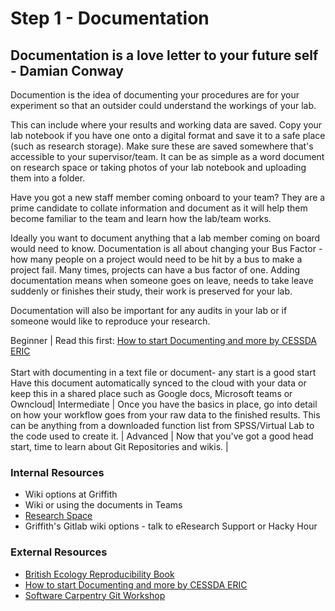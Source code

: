 # Step 1 - Documentation

## Documentation is a love letter to your future self - Damian Conway

Documention is the idea of documenting your procedures are for your experiment so that an outsider could understand the workings of your lab. 

This can include where your results and working data are saved. Copy your lab notebook if you have one onto a digital format and save it to a safe place (such as research storage). Make sure these are saved somewhere that's accessible to your supervisor/team. It can be as simple as a word document on research space or taking photos of your lab notebook and uploading them into a folder. 

Have you got a new staff member coming onboard to your team? They are a prime candidate to collate information and document as it will help them become familiar to the team and learn how the lab/team works.

Ideally you want to document anything that a lab member coming on board would need to know. Documentation is all about changing your Bus Factor - how many people on a project would need to be hit by a bus to make a project fail. Many times, projects can have a bus factor of one. Adding documentation means when someone goes on leave, needs to take leave suddenly or finishes their study, their work is preserved for your lab.

Documentation will also be important for any audits in your lab or if someone would like to reproduce your research.

 Beginner |  Read this first: [How to start Documenting and more by CESSDA ERIC](https://www.cessda.eu/Training/Training-Resources/Library/Data-Management-Expert-Guide/2.-Organise-Document/Documentation-and-metadata)<br/><br/>Start with documenting in a text file or document- any start is a good start<br/> Have this document automatically synced to the cloud with your data or keep this in a shared place such as Google docs, Microsoft teams or Owncloud|
 Intermediate | Once you have the basics in place, go into detail on how your workflow goes from your raw data to the finished results. This can be anything from a downloaded function list from SPSS/Virtual Lab to the code used to create it. |
 Advanced | Now that you've got a good head start, time to learn about Git Repositories and wikis.  |

### Internal Resources
* Wiki options at Griffith
* Wiki or using the documents in Teams
* [Research Space](https://research-storage.griffith.edu.au/)
* Griffith's Gitlab wiki options - talk to eResearch Support or Hacky Hour

### External Resources
* [British Ecology Reproducibility Book](https://www.britishecologicalsociety.org/wp-content/uploads/2017/12/guide-to-reproducible-code.pdf)
* [How to start Documenting and more by CESSDA ERIC](https://www.cessda.eu/Training/Training-Resources/Library/Data-Management-Expert-Guide/2.-Organise-Document/Documentation-and-metadata)
* [Software Carpentry Git Workshop](https://swcarpentry.github.io/git-novice/)

